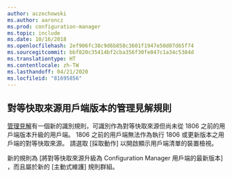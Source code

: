 ```yaml
---
author: aczechowski
ms.author: aaroncz
ms.prod: configuration-manager
ms.topic: include
ms.date: 10/16/2018
ms.openlocfilehash: 2ef906fc38c9d6b858c3601f1947e50d07d65f74
ms.sourcegitcommit: bbf820c35414bf2cba356f30fe047c1a34c5384d
ms.translationtype: HT
ms.contentlocale: zh-TW
ms.lasthandoff: 04/21/2020
ms.locfileid: "81695856"
---
```

## <a name="management-insights-rule-for-peer-cache-source-client-version"></a><a name="bkmk_insights"></a> 對等快取來源用戶端版本的管理見解規則
<!-- 1358008 -->

  [管理見解](../../../servers/manage/management-insights.md)有一個新的識別規則，可識別作為對等快取來源但尚未從 1806 之前的用戶端版本升級的用戶端。  1806 之前的用戶端無法作為執行 1806 或更新版本之用戶端的對等快取來源。 請選取 [採取動作]  以開啟顯示用戶端清單的裝置檢視。 

新的規則為 [將對等快取來源升級為 Configuration Manager 用戶端的最新版本]  ，而且屬於新的 [主動式維護]  規則群組。




